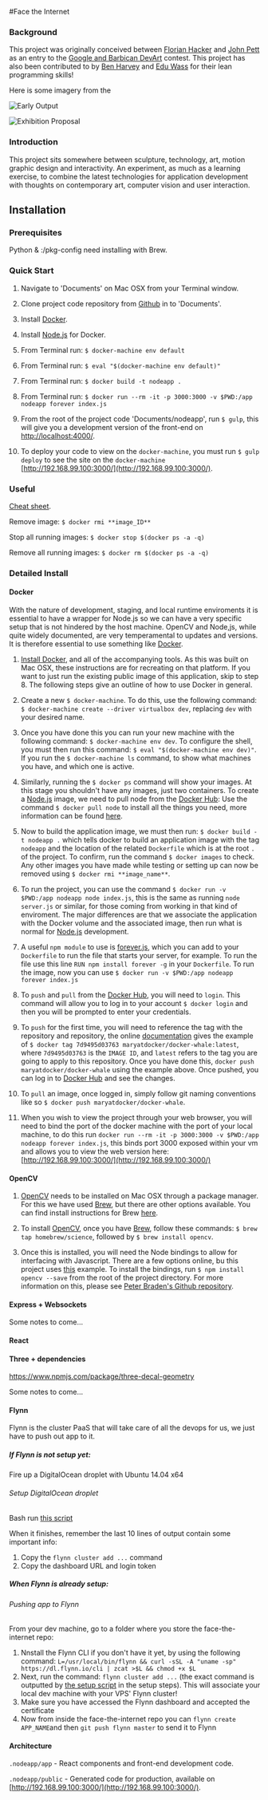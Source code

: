 #Face the Internet

### Background

This project was originally conceived between [Florian Hacker](http://cargocollective.com/florianhacker) and [John Pett](http://johnpett.com) as an entry to the [Google and Barbican DevArt](https://devart.withgoogle.com/) contest. This project has also been contributed to by [Ben Harvey](https://github.com/gomako) and [Edu Wass](https://github.com/eduwass) for their lean programming skills!

Here is some imagery from the 

![Early Output](https://github.com/JohnPett/Face-the-Internet/blob/master/docs/head-shot.jpg)

![Exhibition Proposal](https://github.com/JohnPett/Face-the-Internet/blob/master/docs/exhibition.png)

### Introduction

This project sits somewhere between sculpture, technology, art, motion graphic design and interactivity. An experiment, as much as a learning exercise, to combine the latest technologies for application development with thoughts on contemporary art, computer vision and user interaction.

## Installation

### Prerequisites
Python & :/pkg-config need installing with Brew.

### Quick Start

1. Navigate to 'Documents' on Mac OSX from your Terminal window.

2. Clone project code repository from [Github](https://github.com/JohnPett/Face-the-Internet) in to 'Documents'.

3. Install [Docker](http://docs.docker.com/engine/installation/mac/).

4. Install [Node.js](https://hub.docker.com/_/node/) for Docker.

5. From Terminal run: `$ docker-machine env default`
 
6. From Terminal run: `$ eval "$(docker-machine env default)"`

7. From Terminal run: `$ docker build -t nodeapp .`

8. From Terminal run: `$ docker run --rm -it -p 3000:3000 -v $PWD:/app nodeapp forever index.js`

9. From the root of the project code 'Documents/nodeapp', run `$ gulp`, this will give you a development version of the front-end on [http://localhost:4000/](http://localhost:4000/).

10. To deploy your code to view on the `docker-machine`, you must run `$ gulp deploy`  to see the site on the `docker-machine` [http://192.168.99.100:3000/](http://192.168.99.100:3000/).

### Useful

[Cheat sheet](https://github.com/wsargent/docker-cheat-sheet).

Remove image:
`$ docker rmi **image_ID**`

Stop all running images:
`$ docker stop $(docker ps -a -q)`

Remove all running images:
`$ docker rm $(docker ps -a -q)`

### Detailed Install

#### Docker

With the nature of development, staging, and local runtime enviroments it is essential to have a wrapper for Node.js so we can have a very specific setup that is not hindered by the host machine. OpenCV and Node,js, while quite widely documented, are very temperamental to updates and versions. It is therefore essential to use something like [Docker](http://docs.docker.com/engine/installation/mac/).

1. [Install Docker](http://docs.docker.com/engine/installation/mac/), and all of the accompanying tools. As this was built on Mac OSX, these instructions are for recreating on that platform. If you want to just run the existing public image of this application, skip to step 8. The following steps give an outline of how to use Docker in general.

2. Create a new `$ docker-machine`. To do this, use the following command: `$ docker-machine create --driver virtualbox dev`, replacing `dev` with your desired name.

3. Once you have done this you can run your new machine with the following command: `$ docker-machine env dev`. To configure the shell, you must then run this command: `$ eval "$(docker-machine env dev)"`. If you run the `$ docker-machine ls` command, to show what machines you have, and which one is active.

4. Similarly, running the `$ docker ps` command will show your images. At this stage you shouldn't have any images, just two containers. To create a [Node.js](https://nodejs.org/en/) image, we need to pull node from the [Docker Hub](https://hub.docker.com/): Use the command `$ docker pull node` to install all the things you need, more information can be found [here](https://hub.docker.com/_/node/).

5. Now to build the application image, we must then run: `$ docker build -t nodeapp .` which tells docker to build an application image with the tag `nodeapp` and the location of the related `Dockerfile` which is at the root `.` of the project. To confirm, run the command `$ docker images` to check. Any other images you have made while testing or setting up can now be removed using `$ docker rmi **image_name**`.

6. To run the project, you can use the command `$ docker run -v $PWD:/app nodeapp node index.js`, this is the same as running `node server.js` or similar, for those coming from working in that kind of enviroment. The major differences are that we associate the application with the Docker volume and the associated image, then run what is normal for [Node.js](https://nodejs.org/en/) development.

7. A useful `npm module` to use is [forever.js](https://github.com/foreverjs/forever), which you can add to your `Dockerfile` to run the file that starts your server, for example. To run the file use this line `RUN npm install forever -g` in your `Dockerfile`. To run the image, now you can use `$ docker run -v $PWD:/app nodeapp forever index.js`

8. To `push` and `pull` from the [Docker Hub](https://hub.docker.com/), you will need to `login`. This command will allow you to log in to your account `$ docker login` and then you will be prompted to enter your credentials.

9. To `push` for the first time, you will need to reference the tag with the repository and repository, the online [documentation](https://docs.docker.com/mac/step_six/) gives the example of `$ docker tag 7d9495d03763 maryatdocker/docker-whale:latest`, where `7d9495d03763` is the `IMAGE ID`, and `latest` refers to the tag you are going to apply to this repository. Once you have done this, `docker push maryatdocker/docker-whale` using the example above. Once pushed, you can log in to [Docker Hub](https://hub.docker.com/) and see the changes.

11. To `pull` an image, once logged in, simply follow git naming conventions like so `$ docker push maryatdocker/docker-whale`.

12. When you wish to view the project through your web browser, you will need to bind the port of the docker machine with the port of your local machine, to do this run `docker run --rm -it -p 3000:3000 -v $PWD:/app nodeapp forever index.js`, this binds port 3000 exposed within your vm and allows you to view the web version here: [http://192.168.99.100:3000/](http://192.168.99.100:3000/)

#### OpenCV

1. [OpenCV](http://opencv.org/) needs to be installed on Mac OSX through a package manager. For this we have used [Brew](http://brew.sh/), but there are other options available. You can find install instructions for Brew [here](http://brew.sh/).

2. To install [OpenCV](http://opencv.org/), once you have [Brew](http://brew.sh/), follow these commands: `$ brew tap homebrew/science`, followed by `$ brew install opencv`.

3. Once this is installed, you will need the Node bindings to allow for interfacing with Javascript. There are a few options online, bu this project uses [this](https://www.npmjs.com/package/opencv) example. To install the bindings, run `$ npm install opencv --save` from the root of the project directory. For more information on this, please see [Peter Braden's Github repository](https://github.com/peterbraden/node-opencv).

#### Express + Websockets

Some notes to come...

#### React

#### Three + dependencies

https://www.npmjs.com/package/three-decal-geometry

Some notes to come...

#### Flynn

Flynn is the cluster PaaS that will take care of all the devops for us, we just have to push out app to it.

##### If Flynn is not setup yet:

Fire up a DigitalOcean droplet with Ubuntu 14.04 x64

###### Setup DigitalOcean droplet 

Bash run [this script](https://gist.github.com/eduwass/c8c15b73329a0e9699c4)

When it finishes, remember the last 10 lines of output contain some important info:

1. Copy the `flynn cluster add ...` command
2. Copy the dashboard URL and login token 

##### When Flynn is already setup:

###### Pushing app to Flynn

From your dev machine, go to a folder where you store the face-the-internet repo:

1. Nnstall the Flynn CLI if you don't have it yet, by using the following command:
`L=/usr/local/bin/flynn && curl -sSL -A "uname -sp" https://dl.flynn.io/cli | zcat >$L && chmod +x $L`
2. Next, run the command: `flynn cluster add ...` (the exact command is outputted by [the setup script](https://gist.github.com/eduwass/c8c15b73329a0e9699c4) in the setup steps). This will associate your local dev machine with your VPS' Flynn cluster!
3. Make sure you have accessed the Flynn dashboard and accepted the certificate
4. Now from inside the face-the-internet repo you can `flynn create APP_NAME`and then `git push flynn master` to send it to Flynn



 


#### Architecture

`.nodeapp/app` - React components and front-end development code.

`.nodeapp/public` - Generated code for production, available on [http://192.168.99.100:3000/](http://192.168.99.100:3000/).